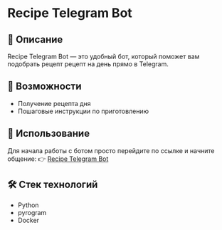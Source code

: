 # Recipe Telegram Bot

## 📌 Описание
Recipe Telegram Bot — это удобный бот, который поможет вам подобрать рецепт рецепт на день прямо в Telegram.

## 🚀 Возможности
- Получение рецепта дня
- Пошаговые инструкции по приготовлению

## 🔗 Использование
Для начала работы с ботом просто перейдите по ссылке и начните общение: 👉 [Recipe Telegram Bot](@RecipeDaily_bot)


## 🛠️ Стек технологий
- Python
- pyrogram
- Docker